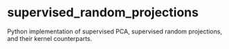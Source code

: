 # supervised_random_projections
Python implementation of supervised PCA, supervised random projections, and their kernel counterparts.
